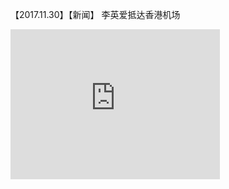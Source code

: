 【2017.11.30】【新闻】 李英爱抵达香港机场       
<div class="embed-container">
  <iframe
      src="https://video.h5.weibo.cn/1034:c33447d1ad308103b17da9254d249162/4180180484174965"
      width="335"
      height="240"
      frameborder="0"
      allowfullscreen="">
  </iframe>
</div>
